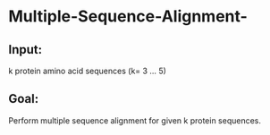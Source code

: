 # Multiple-Sequence-Alignment-

## Input:  
k protein amino acid sequences (k= 3 … 5)

## Goal: 
Perform multiple sequence alignment for given k protein sequences.
